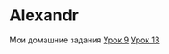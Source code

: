 # Alexandr
Мои домашние задания
[Урок 9](https://alexandr1291.github.io/github/lesson9/ "Моя готовая домашка")
[Урок 13](https://alexandr1291.github.io/github/lesson13/ "Моя готовая домашка")
